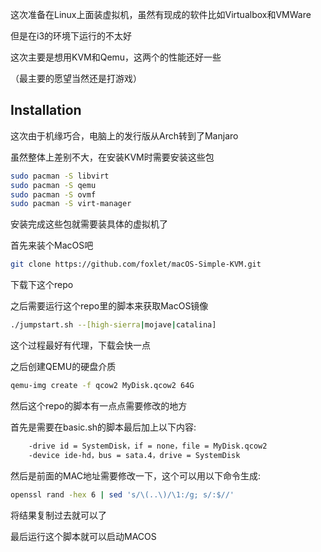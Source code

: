 这次准备在Linux上面装虚拟机，虽然有现成的软件比如Virtualbox和VMWare

但是在i3的环境下运行的不太好

这次主要是想用KVM和Qemu，这两个的性能还好一些

（最主要的愿望当然还是打游戏）

<!--more--->

## Installation

这次由于机缘巧合，电脑上的发行版从Arch转到了Manjaro

虽然整体上差别不大，在安装KVM时需要安装这些包

```bash
sudo pacman -S libvirt
sudo pacman -S qemu
sudo pacman -S ovmf
sudo pacman -S virt-manager
```

安装完成这些包就需要装具体的虚拟机了

首先来装个MacOS吧

```bash
git clone https://github.com/foxlet/macOS-Simple-KVM.git
```
下载下这个repo

之后需要运行这个repo里的脚本来获取MacOS镜像

```bash
./jumpstart.sh --[high-sierra|mojave|catalina]
```
这个过程最好有代理，下载会快一点

之后创建QEMU的硬盘介质

```bash
qemu-img create -f qcow2 MyDisk.qcow2 64G
```

然后这个repo的脚本有一点点需要修改的地方

首先是需要在basic.sh的脚本最后加上以下内容:

```bash
    -drive id = SystemDisk，if = none，file = MyDisk.qcow2 
    -device ide-hd，bus = sata.4，drive = SystemDisk 
```

然后是前面的MAC地址需要修改一下，这个可以用以下命令生成:
```bash
openssl rand -hex 6 | sed 's/\(..\)/\1:/g; s/:$//'
```
将结果复制过去就可以了

最后运行这个脚本就可以启动MACOS
